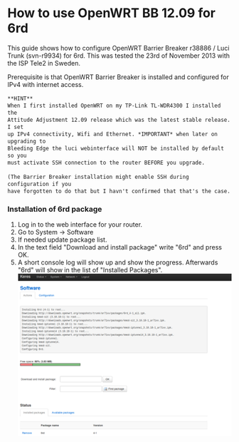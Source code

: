 How to use OpenWRT BB 12.09 for 6rd
===================================
This guide shows how to configure OpenWRT Barrier Breaker r38886 / Luci
Trunk (svn-r9934) for 6rd. This was tested the 23rd of November 2013 with the
ISP Tele2 in Sweden.

Prerequisite is that OpenWRT Barrier Breaker is installed and configured for
IPv4 with internet access.

```
**HINT**
When I first installed OpenWRT on my TP-Link TL-WDR4300 I installed the
Attitude Adjustment 12.09 release which was the latest stable release. I set
up IPv4 connectivity, Wifi and Ethernet. *IMPORTANT* when later on upgrading to
Bleeding Edge the luci webinterface will NOT be installed by default so you
must activate SSH connection to the router BEFORE you upgrade.

(The Barrier Breaker installation might enable SSH during configuration if you
have forgotten to do that but I havn't confirmed that that's the case.
```

### Installation of 6rd package
1. Log in to the web interface for your router.
2. Go to System -> Software
3. If needed update package list.
4. In the text field "Download and install package" write "6rd" and press OK.
5. A short console log will show up and show the progress. Afterwards "6rd" will
show in the list of "Installed Packages".
![Installation GUI of 6rd through Luci the OpenWRT web interface](./figures/6rd-bb-installation.png)
